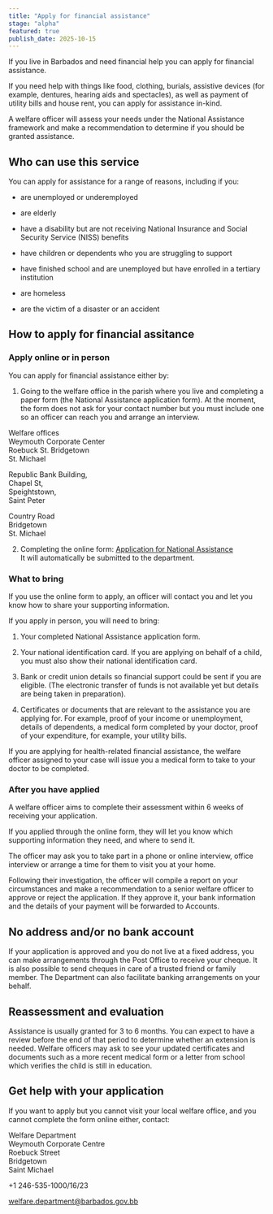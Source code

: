 ```yaml
---
title: "Apply for financial assistance"
stage: "alpha"
featured: true
publish_date: 2025-10-15
---
```


If you live in Barbados and need financial help you can apply for financial assistance.

If you need help with things like food, clothing, burials, assistive devices (for example, dentures, hearing aids and spectacles), as well as payment of utility bills and house rent, you can apply for assistance in-kind.

A welfare officer will assess your needs under the National Assistance framework and make a recommendation to determine if you should be granted assistance.

## Who can use this service  

You can apply for assistance for a range of reasons, including if you:

- are unemployed or underemployed

- are elderly

- have a disability but are not receiving National Insurance and Social Security Service (NISS) benefits

- have children or dependents who you are struggling to support

- have finished school and are unemployed but have enrolled in a tertiary institution

- are homeless

- are the victim of a disaster or an accident

## How to apply for financial assitance

### Apply online or in person

You can apply for financial assistance either by:

1. Going to the welfare office in the parish where you live and completing a paper form (the National Assistance application form). At the moment, the form does not ask for your contact number but you must include one so an officer can reach you and arrange an interview.

Welfare offices  
Weymouth Corporate Center  
Roebuck St. Bridgetown  
St. Michael

Republic Bank Building,  
Chapel St,  
Speightstown,  
Saint Peter

Country Road  
Bridgetown  
St. Michael

2. Completing the online form: [Application for National Assistance](https://forms.office.com/Pages/ResponsePage.aspx?id=web15Rec90GA3HzH5NzlKVed1WgQV8FEk5jHDILeRuRUNTIzQ0QyODA2OEpTOUkyVzNVVEFWS1RJMi4u)  
   It will automatically be submitted to the department.

### What to bring

If you use the online form to apply, an officer will contact you and let you know how to share your supporting information.

If you apply in person, you will need to bring:

1. Your completed National Assistance application form.

2. Your national identification card. If you are applying on behalf of a child, you must also show their national identification card.

3. Bank or credit union details so financial support could be sent if you are eligible. (The electronic transfer of funds is not available yet but details are being taken in preparation).

4. Certificates or documents that are relevant to the assistance you are applying for.
   For example, proof of your income or unemployment, details of dependents, a medical form completed by your doctor, proof of your expenditure, for example, your utility bills.

If you are applying for health-related financial assistance, the welfare officer assigned to your case will issue you a medical form to take to your doctor to be completed.

### After you have applied

A welfare officer aims to complete their assessment within 6 weeks of receiving your application.

If you applied through the online form, they will let you know which supporting information they need, and where to send it.

The officer may ask you to take part in a phone or online interview, office interview or arrange a time for them to visit you at your home.

Following their investigation, the officer will compile a report on your circumstances and make a recommendation to a senior welfare officer to approve or reject the application. If they approve it, your bank information and the details of your payment will be forwarded to Accounts.

## No address and/or no bank account

If your application is approved and you do not live at a fixed address, you can make arrangements through the Post Office to receive your cheque. It is also possible to send cheques in care of a trusted friend or family member. The Department can also facilitate banking arrangements on your behalf.

## Reassessment and evaluation

Assistance is usually granted for 3 to 6 months. You can expect to have a review before the end of that period to determine whether an extension is needed. Welfare officers may ask to see your updated certificates and documents such as a more recent medical form or a letter from school which verifies the child is still in education.

## Get help with your application

If you want to apply but you cannot visit your local welfare office, and you cannot complete the form online either, contact:

Welfare Department  
Weymouth Corporate Centre  
Roebuck Street  
Bridgetown  
Saint Michael

+1 246-535-1000/16/23

welfare.department@barbados.gov.bb
